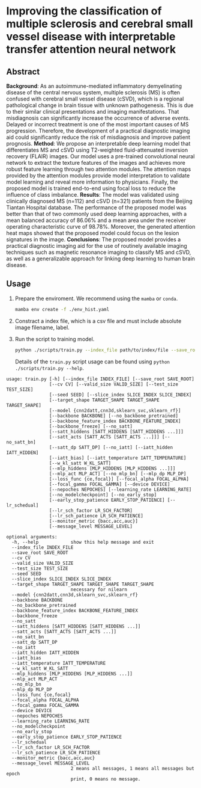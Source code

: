 # Improving the classification of multiple sclerosis and cerebral small vessel disease with interpretable transfer attention neural network

## Abstract

**Background**: As an autoimmune-mediated inflammatory demyelinating disease of the central nervous system, multiple sclerosis (MS) is often confused with cerebral small vessel disease (cSVD), which is a regional pathological change in brain tissue with unknown pathogenesis. This is due to their similar clinical presentations and imaging manifestations. That misdiagnosis can significantly increase the occurrence of adverse events. Delayed or incorrect treatment is one of the most important causes of MS progression. Therefore, the development of a practical diagnostic imaging aid could significantly reduce the risk of misdiagnosis and improve patient prognosis.
**Method**: We propose an interpretable deep learning model that differentiates MS and cSVD using T2-weighted fluid-attenuated inversion recovery (FLAIR) images. Our model uses a pre-trained convolutional neural network to extract the texture features of the images and achieves more robust feature learning through two attention modules. The attention maps provided by the attention modules provide model interpretation to validate model learning and reveal more information to physicians. Finally, the proposed model is trained end-to-end using focal loss to reduce the influence of class imbalance.
**Results**: The model was validated using clinically diagnosed MS (n=112) and cSVD (n=321) patients from the Beijing Tiantan Hospital database. The performance of the proposed model was better than that of two commonly used deep learning approaches, with a mean balanced accuracy of 86.06% and a mean area under the receiver operating characteristic curve of 98.78%. Moreover, the generated attention heat maps showed that the proposed model could focus on the lesion signatures in the image.
**Conclusions**: The proposed model provides a practical diagnostic imaging aid for the use of routinely available imaging techniques such as magnetic resonance imaging to classify MS and cSVD, as well as a generalizable approach for linking deep learning to human brain disease.

## Usage

1. Prepare the enviroment. We recommend using the `mamba` or `conda`.

    ```bash
    mamba env create -f ./env_hist.yaml
    ```

2. Constract a index file, which is a csv file and must include absolute image filename, label.
3. Run the script to training model.

    ```bash
    python ./scripts/train.py --index_file path/to/index/file --save_root path/to/save/root --model cnn2datt ---device cuda:0
    ```
    Details of the `train.py` script usage can be found using `python ./scripts/train.py --help`.

```
usage: train.py [-h] [--index_file INDEX_FILE] [--save_root SAVE_ROOT]
                [--cv CV] [--valid_size VALID_SIZE] [--test_size TEST_SIZE]
                [--seed SEED] [--slice_index SLICE_INDEX SLICE_INDEX]
                [--target_shape TARGET_SHAPE TARGET_SHAPE TARGET_SHAPE]
                [--model {cnn2datt,cnn3d,sklearn_svc,sklearn_rf}]
                [--backbone BACKBONE] [--no_backbone_pretrained]
                [--backbone_feature_index BACKBONE_FEATURE_INDEX]
                [--backbone_freeze] [--no_satt]
                [--satt_hiddens [SATT_HIDDENS [SATT_HIDDENS ...]]]
                [--satt_acts [SATT_ACTS [SATT_ACTS ...]]] [--no_satt_bn]
                [--satt_dp SATT_DP] [--no_iatt] [--iatt_hidden IATT_HIDDEN]
                [--iatt_bias] [--iatt_temperature IATT_TEMPERATURE]
                [--w_kl_satt W_KL_SATT]
                [--mlp_hiddens [MLP_HIDDENS [MLP_HIDDENS ...]]]
                [--mlp_act MLP_ACT] [--no_mlp_bn] [--mlp_dp MLP_DP]
                [--loss_func {ce,focal}] [--focal_alpha FOCAL_ALPHA]
                [--focal_gamma FOCAL_GAMMA] [--device DEVICE]
                [--nepoches NEPOCHES] [--learning_rate LEARNING_RATE]
                [--no_modelcheckpoint] [--no_early_stop]
                [--early_stop_patience EARLY_STOP_PATIENCE] [--lr_schedual]
                [--lr_sch_factor LR_SCH_FACTOR]
                [--lr_sch_patience LR_SCH_PATIENCE]
                [--monitor_metric {bacc,acc,auc}]
                [--message_level MESSAGE_LEVEL]

optional arguments:
  -h, --help            show this help message and exit
  --index_file INDEX_FILE
  --save_root SAVE_ROOT
  --cv CV
  --valid_size VALID_SIZE
  --test_size TEST_SIZE
  --seed SEED
  --slice_index SLICE_INDEX SLICE_INDEX
  --target_shape TARGET_SHAPE TARGET_SHAPE TARGET_SHAPE
                        necessary for nilearn
  --model {cnn2datt,cnn3d,sklearn_svc,sklearn_rf}
  --backbone BACKBONE
  --no_backbone_pretrained
  --backbone_feature_index BACKBONE_FEATURE_INDEX
  --backbone_freeze
  --no_satt
  --satt_hiddens [SATT_HIDDENS [SATT_HIDDENS ...]]
  --satt_acts [SATT_ACTS [SATT_ACTS ...]]
  --no_satt_bn
  --satt_dp SATT_DP
  --no_iatt
  --iatt_hidden IATT_HIDDEN
  --iatt_bias
  --iatt_temperature IATT_TEMPERATURE
  --w_kl_satt W_KL_SATT
  --mlp_hiddens [MLP_HIDDENS [MLP_HIDDENS ...]]
  --mlp_act MLP_ACT
  --no_mlp_bn
  --mlp_dp MLP_DP
  --loss_func {ce,focal}
  --focal_alpha FOCAL_ALPHA
  --focal_gamma FOCAL_GAMMA
  --device DEVICE
  --nepoches NEPOCHES
  --learning_rate LEARNING_RATE
  --no_modelcheckpoint
  --no_early_stop
  --early_stop_patience EARLY_STOP_PATIENCE
  --lr_schedual
  --lr_sch_factor LR_SCH_FACTOR
  --lr_sch_patience LR_SCH_PATIENCE
  --monitor_metric {bacc,acc,auc}
  --message_level MESSAGE_LEVEL
                        2 means all messages, 1 means all messages but epoch
                        print, 0 means no message.
```